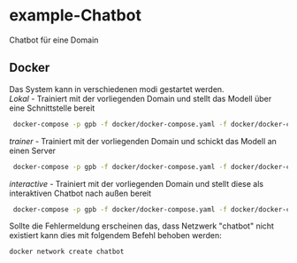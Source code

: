 # example-Chatbot
Chatbot für eine Domain

## Docker
Das System kann in verschiedenen modi gestartet werden.  
*Lokal* - Trainiert mit der vorliegenden Domain und stellt das Modell über eine Schnittstelle bereit
```bash
 docker-compose -p gpb -f docker/docker-compose.yaml -f docker/docker-compose.local.yaml up -d
```
*trainer* - Trainiert mit der vorliegenden Domain und schickt das Modell an einen Server
```bash
 docker-compose -p gpb -f docker/docker-compose.yaml -f docker/docker-compose.trainer.yaml up -d
```
*interactive* - Trainiert mit der vorliegenden Domain und stellt diese als interaktiven Chatbot nach außen bereit
```bash
 docker-compose -p gpb -f docker/docker-compose.yaml -f docker/docker-compose.interactive.yaml up -d
```
Sollte die Fehlermeldung erscheinen das, dass Netzwerk "chatbot" nicht existiert kann dies mit folgendem Befehl behoben werden:
```bash
docker network create chatbot
```